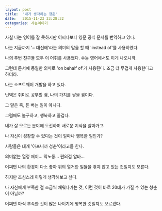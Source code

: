 ```yaml
---
layout: post
title:  "내가 생각하는 청춘"
date:   2015-11-23 23:28:32
categories: 사는이야기
---
```


사실 나는 영어를 잘 못하지만 어쩌다보니 영문 공식 문서를 번역하고 있다.

나는 지금까지 '~ 대신에'라는 의미의 말을 할 때 'instead of'를 사용하였다.

나의 주변 친구들 모두 이 어휘를 사용했다. 수능 영어에서도 이게 나오니까.

그런데 문서에 동일한 의미로 'on behalf of'가 사용된다. 조금 더 무겁게 사용한다고 하더라.

나는 소프트웨어 개발을 하고 있다. 

번역은 취미로 공부할 겸, 나의 가치를 쌓을 겸이다.

그 말은 즉, 돈 버는 일이 아니다.

그럼에도 불구하고, 행복하고 즐겁다.

내가 잘 모르는 분야에 도전하며 새로운 지식을 알아가고.

나 자신이 성장할 수 있다는 것이 얼마나 행복한 일인가?

사람들은 대개 '아프니까 청춘'이라고들 한다.

의미없는 열정 페이... 막노동... 편의점 알바...

어쩌면 나의 환경이 다소 좋아 위의 열거한 일들을 겪지 않고 있는 것일지도 모른다.

하지만 조심스레 이렇게 생각해보고 싶다.

나 자신에게 부족한 걸 조금씩 채워나가는 것, 이런 것이 바로 20대가 가질 수 있는 청춘이 아닐까?

어쩌면 아직 부족한 것이 많은 나이기에 행복한 것일지도 모르겠다.